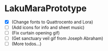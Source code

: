 # LakuMaraPrototype
- [x] (Change fonts to Quattrocento and Lora)
- [ ] (Add icons for info and sheet music)
- [ ] (Fix curtain opening gif)
- [ ] (Get sanctuary veil gif from Joseph Abraham)
- [ ] (More todos...)

